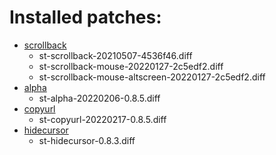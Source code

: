 # Installed patches:

- [scrollback](https://st.suckless.org/patches/scrollback/)
  - st-scrollback-20210507-4536f46.diff
  - st-scrollback-mouse-20220127-2c5edf2.diff
  - st-scrollback-mouse-altscreen-20220127-2c5edf2.diff
- [alpha](https://st.suckless.org/patches/alpha/)
  - st-alpha-20220206-0.8.5.diff
- [copyurl](https://st.suckless.org/patches/copyurl/)
  - st-copyurl-20220217-0.8.5.diff
- [hidecursor](https://st.suckless.org/patches/hidecursor/)
  - st-hidecursor-0.8.3.diff
